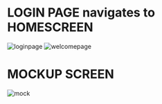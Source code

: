 # LOGIN PAGE navigates to HOMESCREEN
![loginpage](https://github.com/user-attachments/assets/aa598318-18d4-4f87-aae8-4695df790d62)
![welcomepage](https://github.com/user-attachments/assets/9eec164f-d890-4aec-aaa4-500a4f68468d)

# MOCKUP SCREEN
![mock](https://github.com/user-attachments/assets/8423f6ad-2f99-40e2-a28c-a368b4469564)
